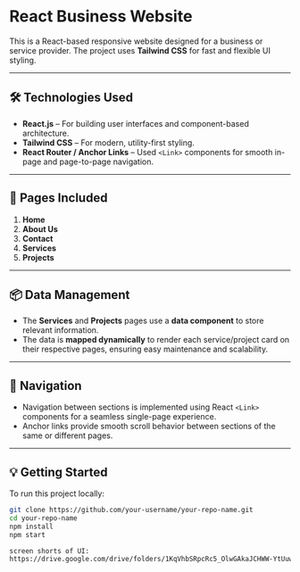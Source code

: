 # React Business Website

This is a React-based responsive website designed for a business or service provider. The project uses **Tailwind CSS** for fast and flexible UI styling.

---

## 🛠️ Technologies Used

- **React.js** – For building user interfaces and component-based architecture.
- **Tailwind CSS** – For modern, utility-first styling.
- **React Router / Anchor Links** – Used `<Link>` components for smooth in-page and page-to-page navigation.

---

## 📄 Pages Included

1. **Home**
2. **About Us**
3. **Contact**
4. **Services**
5. **Projects**

---

## 📦 Data Management

- The **Services** and **Projects** pages use a **data component** to store relevant information.
- The data is **mapped dynamically** to render each service/project card on their respective pages, ensuring easy maintenance and scalability.

---

## 🔗 Navigation

- Navigation between sections is implemented using React `<Link>` components for a seamless single-page experience.
- Anchor links provide smooth scroll behavior between sections of the same or different pages.

---

## 💡 Getting Started

To run this project locally:

```bash
git clone https://github.com/your-username/your-repo-name.git
cd your-repo-name
npm install
npm start

screen shorts of UI:
https://drive.google.com/drive/folders/1KqVhbSRpcRc5_OlwGAkaJCHWW-YtUuwY?usp=sharing
